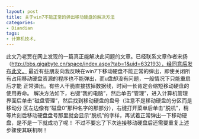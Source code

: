 ```yaml
---
layout: post
title: 关于win7不能正常的弹出移动硬盘的解决方法
categories:
- Diandian
tags:
- 计算机技术, 
---
```

此文乃老贾在网上发现的一篇真正能解决此问题的文章。已经联系文章作者宋扬（http://bbs.gigabyte.cn/space/index.aspx?tab=1&uid=632193），经同意后发布此文。 最近有些朋友向我反映在win7下移动硬盘不能正常的弹出，即使关闭所有占用移动硬盘资源的程序也不能弹出，而u盘却没有问题，一般情况下只能重启后才能 正常弹出。有些人干脆直接拔掉数据线，时间一长肯定会缩短移动硬盘的使用寿命。 解决方法如下，右键“我的电脑”，然后单击“管理”，进入计算机管理界面后单击“磁盘管理”，然后找到移动硬盘的盘号（注意不是移动硬盘的分区而是移动分 区左边像有“磁盘0”那种名字的那部分），右键打开菜单后单击“脱机”，稍等片刻后移动硬盘盘号那里就会显示“脱机”的字样，再试着正常弹出一下移动硬 盘，是不是一下就成功了呢！ 不过不要忘了下次连接移动硬盘后还需要重复上述步骤使其联机啊！
